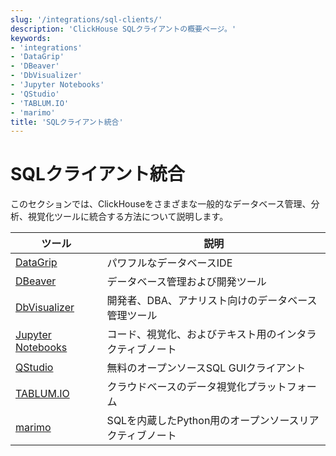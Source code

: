```yaml
---
slug: '/integrations/sql-clients/'
description: 'ClickHouse SQLクライアントの概要ページ。'
keywords:
- 'integrations'
- 'DataGrip'
- 'DBeaver'
- 'DbVisualizer'
- 'Jupyter Notebooks'
- 'QStudio'
- 'TABLUM.IO'
- 'marimo'
title: 'SQLクライアント統合'
---
```





# SQLクライアント統合

このセクションでは、ClickHouseをさまざまな一般的なデータベース管理、分析、視覚化ツールに統合する方法について説明します。

| ツール                                                | 説明                                                       |
|-----------------------------------------------------|-----------------------------------------------------------|
| [DataGrip](/integrations/datagrip)                  | パワフルなデータベースIDE                                 |
| [DBeaver](/integrations/dbeaver)                    | データベース管理および開発ツール                          |
| [DbVisualizer](/integrations/dbvisualizer)          | 開発者、DBA、アナリスト向けのデータベース管理ツール      |
| [Jupyter Notebooks](/integrations/jupysql)          | コード、視覚化、およびテキスト用のインタラクティブノート  |
| [QStudio](/integrations/qstudio)                    | 無料のオープンソースSQL GUIクライアント                  |
| [TABLUM.IO](/integrations/tablumio)                 | クラウドベースのデータ視覚化プラットフォーム              |
| [marimo](/integrations/marimo)                      | SQLを内蔵したPython用のオープンソースリアクティブノート  |
